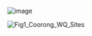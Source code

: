 	
![image](https://user-images.githubusercontent.com/19967037/127451261-e687c1d1-9237-4030-bd6e-bf048b9391b5.png)




![Fig1_Coorong_WQ_Sites](https://user-images.githubusercontent.com/19967037/127451173-761b87d8-dc94-4285-88fe-70730f03bebb.png)
